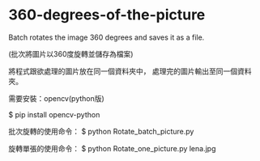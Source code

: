 # 360-degrees-of-the-picture
Batch rotates the image 360 degrees and saves it as a file.

(批次將圖片以360度旋轉並儲存為檔案)
 
將程式跟欲處理的圖片放在同一個資料夾中，
處理完的圖片輸出至同一個資料夾。

需要安裝：opencv(python版)

$ pip install opencv-python
 
 
批次旋轉的使用命令：
$ python Rotate_batch_picture.py

 
旋轉單張的使用命令：
$ python Rotate_one_picture.py lena.jpg
